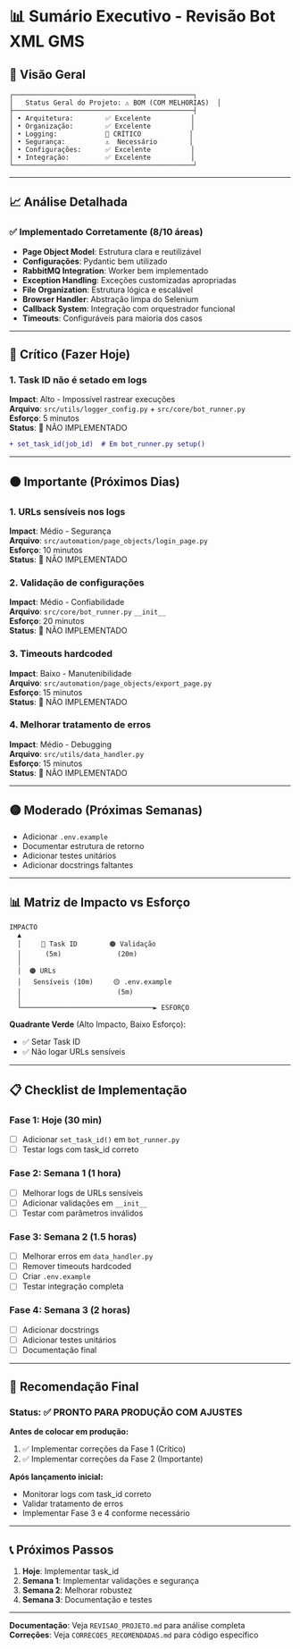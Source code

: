 # 📊 Sumário Executivo - Revisão Bot XML GMS

## 🎯 Visão Geral

```
┌─────────────────────────────────────────────┐
│   Status Geral do Projeto: ⚠️ BOM (COM MELHORIAS)  │
├─────────────────────────────────────────────┤
│ • Arquitetura:        ✅ Excelente          │
│ • Organização:        ✅ Excelente          │
│ • Logging:            🔴 CRÍTICO            │
│ • Segurança:          ⚠️  Necessário        │
│ • Configurações:      ✅ Excelente          │
│ • Integração:         ✅ Excelente          │
└─────────────────────────────────────────────┘
```

---

## 📈 Análise Detalhada

### ✅ Implementado Corretamente (8/10 áreas)

- **Page Object Model**: Estrutura clara e reutilizável
- **Configurações**: Pydantic bem utilizado
- **RabbitMQ Integration**: Worker bem implementado
- **Exception Handling**: Exceções customizadas apropriadas
- **File Organization**: Estrutura lógica e escalável
- **Browser Handler**: Abstração limpa do Selenium
- **Callback System**: Integração com orquestrador funcional
- **Timeouts**: Configuráveis para maioria dos casos

---

## 🔴 Crítico (Fazer Hoje)

### 1. Task ID não é setado em logs
**Impact**: Alto - Impossível rastrear execuções  
**Arquivo**: `src/utils/logger_config.py` + `src/core/bot_runner.py`  
**Esforço**: 5 minutos  
**Status**: 🔴 NÃO IMPLEMENTADO

```diff
+ set_task_id(job_id)  # Em bot_runner.py setup()
```

---

## 🟠 Importante (Próximos Dias)

### 1. URLs sensíveis nos logs
**Impact**: Médio - Segurança  
**Arquivo**: `src/automation/page_objects/login_page.py`  
**Esforço**: 10 minutos  
**Status**: 🔴 NÃO IMPLEMENTADO

### 2. Validação de configurações
**Impact**: Médio - Confiabilidade  
**Arquivo**: `src/core/bot_runner.py` `__init__`  
**Esforço**: 20 minutos  
**Status**: 🔴 NÃO IMPLEMENTADO

### 3. Timeouts hardcoded
**Impact**: Baixo - Manutenibilidade  
**Arquivo**: `src/automation/page_objects/export_page.py`  
**Esforço**: 15 minutos  
**Status**: 🔴 NÃO IMPLEMENTADO

### 4. Melhorar tratamento de erros
**Impact**: Médio - Debugging  
**Arquivo**: `src/utils/data_handler.py`  
**Esforço**: 15 minutos  
**Status**: 🔴 NÃO IMPLEMENTADO

---

## 🟡 Moderado (Próximas Semanas)

- Adicionar `.env.example`
- Documentar estrutura de retorno
- Adicionar testes unitários
- Adicionar docstrings faltantes

---

## 📊 Matriz de Impacto vs Esforço

```
IMPACTO
  ▲
  │     🔴 Task ID        🟠 Validação
  │      (5m)              (20m)
  │  
  │  🟠 URLs
  │   Sensíveis (10m)     🟡 .env.example
  │                        (5m)
  │
  └─────────────────────────────────► ESFORÇO
```

**Quadrante Verde** (Alto Impacto, Baixo Esforço):
- ✅ Setar Task ID
- ✅ Não logar URLs sensíveis

---

## 📋 Checklist de Implementação

### Fase 1: Hoje (30 min)
- [ ] Adicionar `set_task_id()` em `bot_runner.py`
- [ ] Testar logs com task_id correto

### Fase 2: Semana 1 (1 hora)
- [ ] Melhorar logs de URLs sensíveis
- [ ] Adicionar validações em `__init__`
- [ ] Testar com parâmetros inválidos

### Fase 3: Semana 2 (1.5 horas)
- [ ] Melhorar erros em `data_handler.py`
- [ ] Remover timeouts hardcoded
- [ ] Criar `.env.example`
- [ ] Testar integração completa

### Fase 4: Semana 3 (2 horas)
- [ ] Adicionar docstrings
- [ ] Adicionar testes unitários
- [ ] Documentação final

---

## 🚀 Recomendação Final

### Status: ✅ **PRONTO PARA PRODUÇÃO COM AJUSTES**

**Antes de colocar em produção:**
1. ✅ Implementar correções da Fase 1 (Crítico)
2. ✅ Implementar correções da Fase 2 (Importante)

**Após lançamento inicial:**
- Monitorar logs com task_id correto
- Validar tratamento de erros
- Implementar Fase 3 e 4 conforme necessário

---

## 📞 Próximos Passos

1. **Hoje**: Implementar task_id
2. **Semana 1**: Implementar validações e segurança
3. **Semana 2**: Melhorar robustez
4. **Semana 3**: Documentação e testes

---

**Documentação**: Veja `REVISAO_PROJETO.md` para análise completa  
**Correções**: Veja `CORRECOES_RECOMENDADAS.md` para código específico
